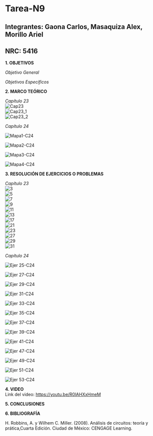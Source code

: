 # Tarea-N9
## Integrantes: Gaona Carlos, Masaquiza Alex, Morillo Ariel
## NRC: 5416

**1. OBJETIVOS**

_Objetivo General_



_Objetivos Específicos_


**2. MARCO TEÓRICO**

_Capítulo 23_     
![Cap23](https://github.com/AlexMP98/Tarea-N9/blob/main/Imagenes/Cap23.png)        
![Cap23_1](https://github.com/AlexMP98/Tarea-N9/blob/main/Imagenes/Cap23_1.png)        
![Cap23_2](https://github.com/AlexMP98/Tarea-N9/blob/main/Imagenes/Cap23_2.png)


_Capítulo 24_




![Mapa1-C24](https://github.com/AlexMP98/Tarea-N9/blob/main/Imagenes/Fun.C%20Tarea%209%20resumen%20cap%2024%20m01.jpg)

![Mapa2-C24](https://github.com/AlexMP98/Tarea-N9/blob/main/Imagenes/Fun.C%20Tarea%209%20resumen%20cap%2024%20m02.jpg)

![Mapa3-C24](https://github.com/AlexMP98/Tarea-N9/blob/main/Imagenes/Fun.C%20Tarea%209%20resumen%20cap%2024%20m03.jpg)

![Mapa4-C24](https://github.com/AlexMP98/Tarea-N9/blob/main/Imagenes/Fun.C%20Tarea%209%20resumen%20cap%2024%20m04.jpg)

**3. RESOLUCIÓN DE EJERCICIOS O PROBLEMAS**

_Capítulo 23_        
![3](https://github.com/AlexMP98/Tarea-N9/blob/main/Imagenes/3.png)      
![5](https://github.com/AlexMP98/Tarea-N9/blob/main/Imagenes/5.png)       
![7](https://github.com/AlexMP98/Tarea-N9/blob/main/Imagenes/7.png)       
![9](https://github.com/AlexMP98/Tarea-N9/blob/main/Imagenes/9.png)       
![11](https://github.com/AlexMP98/Tarea-N9/blob/main/Imagenes/11.png)      
![13](https://github.com/AlexMP98/Tarea-N9/blob/main/Imagenes/13.png)        
![17](https://github.com/AlexMP98/Tarea-N9/blob/main/Imagenes/17.png)       
![21](https://github.com/AlexMP98/Tarea-N9/blob/main/Imagenes/21.png)       
![23](https://github.com/AlexMP98/Tarea-N9/blob/main/Imagenes/23.png)        
![27](https://github.com/AlexMP98/Tarea-N9/blob/main/Imagenes/27.png)        
![29](https://github.com/AlexMP98/Tarea-N9/blob/main/Imagenes/29.png)        
![31](https://github.com/AlexMP98/Tarea-N9/blob/main/Imagenes/31.png)        


_Capítulo 24_




![Ejer 25-C24](https://github.com/AlexMP98/Tarea-N9/blob/main/Imagenes/25-C24.png)

![Ejer 27-C24](https://github.com/AlexMP98/Tarea-N9/blob/main/Imagenes/27-C24.png)

![Ejer 29-C24](https://github.com/AlexMP98/Tarea-N9/blob/main/Imagenes/29-C24.png)

![Ejer 31-C24](https://github.com/AlexMP98/Tarea-N9/blob/main/Imagenes/31-C24.png)

![Ejer 33-C24](https://github.com/AlexMP98/Tarea-N9/blob/main/Imagenes/33-C24.png)

![Ejer 35-C24](https://github.com/AlexMP98/Tarea-N9/blob/main/Imagenes/35-C24.png)

![Ejer 37-C24](https://github.com/AlexMP98/Tarea-N9/blob/main/Imagenes/37-C24.png)

![Ejer 39-C24](https://github.com/AlexMP98/Tarea-N9/blob/main/Imagenes/39-C24.png)

![Ejer 41-C24](https://github.com/AlexMP98/Tarea-N9/blob/main/Imagenes/41-C24.png)

![Ejer 47-C24](https://github.com/AlexMP98/Tarea-N9/blob/main/Imagenes/47-C24.png)

![Ejer 49-C24](https://github.com/AlexMP98/Tarea-N9/blob/main/Imagenes/49-C24.png)

![Ejer 51-C24](https://github.com/AlexMP98/Tarea-N9/blob/main/Imagenes/51-C24.png)

![Ejer 53-C24](https://github.com/AlexMP98/Tarea-N9/blob/main/Imagenes/53-C24.png)

**4. VIDEO**     
Link del video: https://youtu.be/R0lAHXxHmeM



**5. CONCLUSIONES**



**6. BIBLIOGRAFÍA**

H. Robbins, A. y Wilhem C. Miller. (2008). Análisis de circuitos: teoría y prática,Cuarta Edición. Ciudad de México: CENGAGE Learning.
